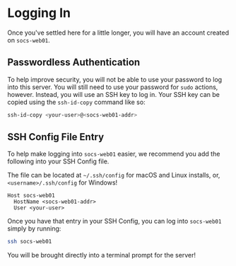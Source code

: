 # Logging In

Once you've settled here for a little longer, you will have an account created on `socs-web01`. 

## Passwordless Authentication

To help improve security, you will not be able to use your password to log into this server. You will still need to use
your password for `sudo` actions, however. Instead, you will use an SSH key to log in. Your SSH key can be copied using 
the `ssh-id-copy` command like so:
```Bash
ssh-id-copy <your-user>@<socs-web01-addr>
```

## SSH Config File Entry

To help make logging into `socs-web01` easier, we recommend you add the following into your SSH Config file.

The file can be located at `~/.ssh/config` for macOS and Linux installs, or, `<username>/.ssh/config` for Windows! 

```
Host socs-web01
  HostName <socs-web01-addr>
  User <your-user>
```

Once you have that entry in your SSH Config, you can log into `socs-web01` simply by running:
```Bash
ssh socs-web01
```
You will be brought directly into a terminal prompt for the server!